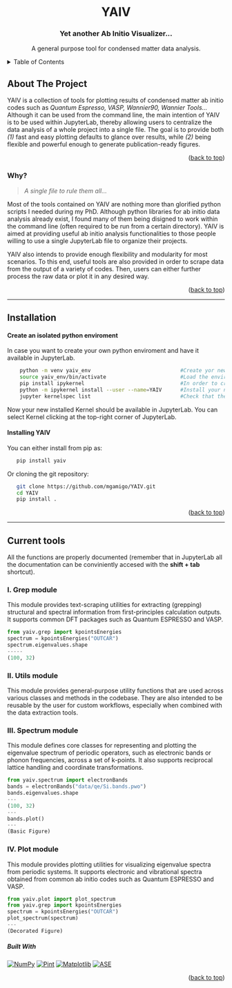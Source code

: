 <a name="readme-top"></a>
<!-- PROJECT LOGO -->
<div align="center">
  <h1 align="center">YAIV</h3>
  <h3 align="center">Yet another Ab Initio Visualizer...</h3>
  <p align="center">
    A general purpose tool for condensed matter data analysis.
    <!--
    <br />
    <a href="https://github.com/mgamigo/YAIV/issues">Report Bug</a>
    ·
    <a href="https://github.com/mgamigo/YAIV/issues">Request Feature</a>
    <br />
	___
    <br />
    <a href="https://github.com/mgamigo/YAIV/tree/main/Tutorial"><strong>Explore the tutorials:</strong></a>
    <br />
    <a href="https://github.com/mgamigo/YAIV/blob/main/Tutorial/Plot_module.ipynb">Plotting</a>
    ·
    <a href="https://github.com/mgamigo/YAIV/blob/main/Tutorial/Convergence_module.ipynb">Convergence</a>  
    ·
    <a href="https://github.com/mgamigo/YAIV/blob/main/Tutorial/Utils_module.ipynb">Utilities</a>
    -->
  </p>
</div>



<!-- TABLE OF CONTENTS -->
<details>
  <summary>Table of Contents</summary>
  <ol>
    <li>
      <a href="#about-the-project">About The Project</a>
      <ul>
        <li><a href="#why">Why?</a></li>
      </ul>
    </li>
    <li><a href="#installation">Installation</a></li>
    <li>
	<a href="#current-tools">Current tools</a>
	<ul>
            <li><a href="#i-plot-module">Plotting tools</a></li>
	    <li><a href="#ii-convergence-module">Convergence analysis</a></li>
	    <li><a href="#iii-utils-module">Other utilities</a></li>
        </ul>
    </li>
    <li><a href="#examples">Examples</a></li>
    <li><a href="#roadmap">Roadmap</a></li>
  </ol>
</details>

<!-- ABOUT THE PROJECT -->
## About The Project
YAIV is a collection of tools for plotting results of condensed matter ab initio codes such as *Quantum Espresso, VASP, Wannier90, Wannier Tools...* Although it can be used from the command line, the main intention of YAIV is to be used within JupyterLab, thereby allowing users to centralize the data analysis of a whole project into a single file. The goal is to provide both *(1)* fast and easy plotting defaults to glance over results, while *(2)* being flexible and powerful enough to generate publication-ready figures.

<!-- 
![gif demo](../media/demo.gif?raw=true)
-->
<p align="right">(<a href="#readme-top">back to top</a>)</p>

### Why?
> *A single file to rule them all...*

Most of the tools contained on YAIV are nothing more than glorified python scripts I needed during my PhD. Although python libraries for ab initio data analysis already exist, I found many of them being disigned to work within the command line (often required to be run from a certain directory). YAIV is aimed at providing useful ab initio analysis functionalities to those people willing to use a single JupyterLab file to organize their projects.

YAIV also intends to provide enough flexibility and modularity for most scenarios. To this end, useful tools are also provided in order to scrape data from the output of a variety of codes. Then, users can either further process the raw data or plot it in any desired way.

<p align="right">(<a href="#readme-top">back to top</a>)</p>

---

## Installation

#### Create an isolated python enviroment
In case you want to create your own python enviroment and have it available in JupyterLab.
```sh
    python -m venv yaiv_env                             #Create yor new enviroment
    source yaiv_env/bin/activate                        #Load the enviroment
    pip install ipykernel                               #In order to create a Jupyter Kernel for this enviroment
    python -m ipykernel install --user --name=YAIV      #Install your new kernel with your desired name
    jupyter kernelspec list                             #Check that the new installed kernel appears
```
Now your new installed Kernel should be available in JupyterLab. You can select Kernel clicking at the top-right corner of JupyterLab.

#### Installing YAIV
You can either install from pip as:
```sh
   pip install yaiv
```

   Or cloning the git repository:
   
```sh
   git clone https://github.com/mgamigo/YAIV.git
   cd YAIV
   pip install .
```

<p align="right">(<a href="#readme-top">back to top</a>)</p>

---

## Current tools

All the functions are properly documented (remember that in JupyterLab all the documentation can be conviniently accesed with the **shift + tab** shortcut).
<!--
All the tools are demostrated in the **[tutorials](Tutorial)**, here is a brief summary of the main modules of YAIV and their current tools:
-->

### I. Grep module
This module provides text-scraping utilities for extracting (grepping) structural and spectral information from first-principles calculation outputs. It supports common DFT packages such as Quantum ESPRESSO and VASP.
```py
from yaiv.grep import kpointsEnergies
spectrum = kpointsEnergies("OUTCAR")
spectrum.eigenvalues.shape
-----
(100, 32)
```

### II. Utils module
This module provides general-purpose utility functions that are used across various classes and methods in the codebase. They are also intended to be reusable by the user for custom workflows, especially when combined with the data extraction tools.

### III. Spectrum module
This module defines core classes for representing and plotting the eigenvalue spectrum of periodic operators, such as electronic bands or phonon frequencies, across a set of k-points. It also supports reciprocal lattice handling and coordinate transformations.
```py
from yaiv.spectrum import electronBands
bands = electronBands("data/qe/Si.bands.pwo")
bands.eigenvalues.shape
---
(100, 32)
---
bands.plot()
---
(Basic Figure)
```

### IV. Plot module
This module provides plotting utilities for visualizing eigenvalue spectra from periodic systems. It supports electronic and vibrational spectra obtained from common ab initio codes such as Quantum ESPRESSO and VASP.
```py
from yaiv.plot import plot_spectrum
from yaiv.grep import kpointsEnergies
spectrum = kpointsEnergies("OUTCAR")
plot_spectrum(spectrum)
---
(Decorated Figure)
```


<!--
---
## Examples
Here are some simple examples:
```py
plot.bands(file='DATA/bands/QE/results_bands/CsV3Sb5.bands.pwo',  #raw Quantum Espresso output file with the band structure
           KPATH='DATA/bands/KPATH',   #File with the Kpath (in order to plot the ticks at the High symmetry points)
           aux_file='DATA/bands/QE/results_scf/CsV3Sb5.scf.pwo', #File needed to read the number of electrons and lattice parameters
           title='Electronic bandstructures')    # A title of your liking
```
<img src="../media/bands.png" width="600">

```py
plot.phonons(file='DATA/phonons/2x2x2/results_matdyn/CsV3Sb5.freq.gp', #raw data file with the phonon spectrum
            KPATH='DATA/bands/KPATH',                                 #File with the Kpath (in order to plot the ticks at the High symmetry points)
            ph_out='DATA/phonons/2x2x2/results_ph/CsV3Sb5.ph.pwo',    #File with the phonon grid points and lattice vectors.
            title='Phonon spectra with the (2x2x2) grid highlighted!',   # A title of your liking
            grid=True,color='navy',linewidth=1)                        #Non-mandatory customization
```
<img src="../media/phonon.png" width="600">


```py
conv.kgrid.analysis(data='DATA/convergence/Kgrid/',         #Folder with your DFT outputs
		    title='K-grid convergence analysis')    #A title of your liking
```
<img src="../media/convergence.png" width="800">


```py
conv.wannier.w90(data='DATA/convergence/wannier90/NbGe2.wout',     #Wannier90 output file
                 title='Wannier minimization (66 WF)')             #A title of your liking
```
<img src="../media/wannier.png" width="800">

Combining YAIV tools with the usual **matplotlib sintax** one can generate complex plots as this one (check the [tutorial](Tutorial/Plot_module.ipynb)):

<img src="../media/collage.png" width="800">


_(For more examples, please refer to the [Tutorials](Tutorial))._

<p align="right">(<a href="#readme-top">back to top</a>)</p>
-->

<!---
---

## Roadmap

- [x] Grep module
    - [x] Electronic and phonon band strucutres.
    - [x] Fermi level.
    - [x] Real and reciprocal space lattice.
    - [x] Total energy and decomposition.
    - [x] Stress tensor.
    - [x] K-paths.
    - [ ] Projections over orbitals...
    - [ ] ...


- [x] Plot module
    - [x] Plotting phonon and electronic spectra
    - [x] Comparing spectrums
    - [ ] ...
    - [ ] Plotting surface DOS generated by WannierTools (ARPES simulations)
    - [ ] Plotting contour energy DOS generated by WannierTools
    - [ ] 3D Band structure plots

- [x] Utils module
    - [x] Grep tools to scrape data form OUTPUT files
    - [x] Transformation tools for easy changing of coordinates
    - [ ] ...
- [x] Convergence analysis tools
    - [x] Quantum Espresso self consistent calculations
    - [x] Quantum Espresso phonon spectra
    - [x] Wannierizations for Wannier90
    - [ ] ...
- [ ] Crystall structure analysis tools
    - [ ] Symmetry analysis
    - [ ] Visualization tools
    - [ ] ...
- [ ] Charge density wave analysis
    - [ ] Reading Quantum Espresso outputs
    - [ ] Distort crystal structures according to a given phonon
    - [ ] Linear combinations of condensing modes
    - [ ] Computing Born–Oppenheimer energy landscapes
    - [ ] ...
- [ ] ...
-->

##### Built With

[![NumPy][numpy.js]][numpy-url]
[![Pint][pint.js]][pint-url]
[![Matplotlib][matplo.js]][matplo-url]
[![ASE][ase.js]][ase-url] 

<p align="right">(<a href="#readme-top">back to top</a>)</p>

<!-- MARKDOWN LINKS & IMAGES -->
[numpy-url]: https://numpy.org/
[numpy.js]: https://img.shields.io/badge/numpy-%23013243.svg?style=for-the-badge&logo=numpy&logoColor=white

[pint-url]: https://pint.readthedocs.io/en/stable/
[pint.js]: https://img.shields.io/badge/Pint-%23006f5c.svg?style=for-the-badge&logoColor=FF6719

[matplo-url]: https://matplotlib.org/
[matplo.js]: https://img.shields.io/badge/Matplotlib-%23000000.svg?style=for-the-badge&logo=Matplotlib&logoColor=white

[ase-url]: https://wiki.fysik.dtu.dk/ase/
[ase.js]: https://img.shields.io/badge/ASE-%23006f5c.svg?style=for-the-badge&logoColor=FF6719
